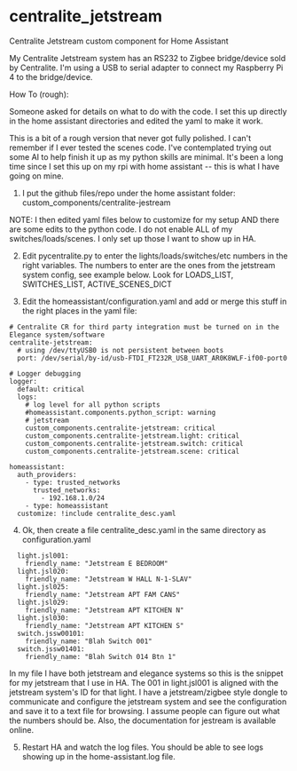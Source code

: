 # centralite_jetstream
 Centralite Jetstream custom component for Home Assistant

My Centralite Jetstream system has an RS232 to Zigbee bridge/device sold by Centralite. I'm using a USB to serial adapter
to connect my Raspberry Pi 4 to the bridge/device.  

How To (rough):

Someone asked for details on what to do with the code. I set this up directly in the home assistant directories and edited the yaml to make it work.
 
This is a bit of a rough version that never got fully polished. I can't remember if I ever tested the scenes code. I've contemplated trying out some AI to help finish it up as my python skills are minimal. It's been a long time since I set this up on my rpi with home assistant -- this is what I have going on mine.

1. I put the github files/repo under the home assistant folder: custom_components/centralite-jestream

NOTE: I then edited yaml files below to customize for my setup AND there are some edits to the python code. I do not enable ALL of my switches/loads/scenes. I only set up those I want to show up in HA.

2. Edit pycentralite.py to enter the lights/loads/switches/etc numbers in the right variables. The numbers to enter are the ones from the jetstream system config, see example below.  Look for LOADS_LIST, SWITCHES_LIST, ACTIVE_SCENES_DICT

3. Edit the homeassistant/configuration.yaml and add or merge this stuff in the right places in the yaml file:
```
# Centralite CR for third party integration must be turned on in the Elegance system/software 
centralite-jetstream:
  # using /dev/ttyUSB0 is not persistent between boots
  port: /dev/serial/by-id/usb-FTDI_FT232R_USB_UART_AR0K8WLF-if00-port0

# Logger debugging
logger:
  default: critical
  logs:
    # log level for all python scripts
    #homeassistant.components.python_script: warning
    # jetstream
    custom_components.centralite-jetstream: critical
    custom_components.centralite-jetstream.light: critical
    custom_components.centralite-jetstream.switch: critical
    custom_components.centralite-jetstream.scene: critical  

homeassistant:
  auth_providers:
    - type: trusted_networks
      trusted_networks:
        - 192.168.1.0/24
    - type: homeassistant
  customize: !include centralite_desc.yaml
```




4. Ok, then create a file centralite_desc.yaml in the same directory as configuration.yaml
   
```
  light.jsl001:
    friendly_name: "Jetstream E BEDROOM"
  light.jsl020:
    friendly_name: "Jetstream W HALL N-1-SLAV"
  light.jsl025:
    friendly_name: "Jetstream APT FAM CANS"
  light.jsl029:
    friendly_name: "Jetstream APT KITCHEN N"
  light.jsl030:
    friendly_name: "Jetstream APT KITCHEN S"
  switch.jssw00101:
    friendly_name: "Blah Switch 001"
  switch.jssw01401:
    friendly_name: "Blah Switch 014 Btn 1"
```

In my file I have both jetstream and elegance systems so this is the snippet for my jetstream that I use in HA. The 001 in light.jsl001 is aligned with the jetstream system's ID for that light. I have a jetstream/zigbee style dongle to communicate and configure the jetstream system and see the configuration and save it to a text file for browsing. I assume people can figure out what the numbers should be. Also, the documentation for jestream is available online.

5. Restart HA and watch the log files.  You should be able to see logs showing up in the home-assistant.log file.

